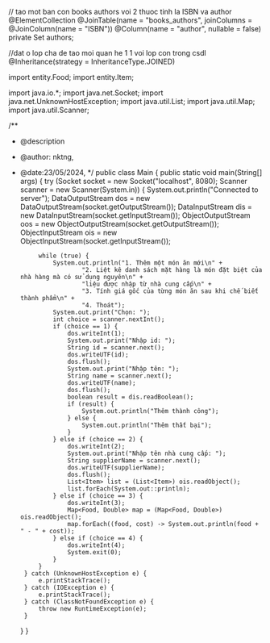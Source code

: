 // tao mot ban con books authors voi 2 thuoc tinh la ISBN va author
    @ElementCollection
    @JoinTable(name = "books_authors", joinColumns = @JoinColumn(name = "ISBN"))
    @Column(name = "author", nullable = false)
    private Set<String> authors;

//dat o lop cha de tao moi quan he 1 1 voi lop con trong csdl
    @Inheritance(strategy = InheritanceType.JOINED)

import entity.Food;
import entity.Item;

import java.io.*;
import java.net.Socket;
import java.net.UnknownHostException;
import java.util.List;
import java.util.Map;
import java.util.Scanner;

/**
 * @description
 * @author: nktng,
 * @date:23/05/2024,
 */
public class Main {
    public static void main(String[] args) {
        try (Socket socket = new Socket("localhost", 8080); Scanner scanner = new Scanner(System.in)) {
            System.out.println("Connected to server");
            DataOutputStream dos = new DataOutputStream(socket.getOutputStream());
            DataInputStream dis = new DataInputStream(socket.getInputStream());
            ObjectOutputStream oos = new ObjectOutputStream(socket.getOutputStream());
            ObjectInputStream ois = new ObjectInputStream(socket.getInputStream());

            while (true) {
                System.out.println("1. Thêm một món ăn mới\n" +
                        "2. Liệt kê danh sách mặt hàng là món đặt biệt của nhà hàng mà có sử dụng nguyên\n" +
                        "liệu được nhập từ nhà cung cấp\n" +
                        "3. Tính giá gốc của từng món ăn sau khi chế biết thành phẩm\n" +
                        "4. Thoát");
                System.out.print("Chọn: ");
                int choice = scanner.nextInt();
                if (choice == 1) {
                    dos.writeInt(1);
                    System.out.print("Nhập id: ");
                    String id = scanner.next();
                    dos.writeUTF(id);
                    dos.flush();
                    System.out.print("Nhập tên: ");
                    String name = scanner.next();
                    dos.writeUTF(name);
                    dos.flush();
                    boolean result = dis.readBoolean();
                    if (result) {
                        System.out.println("Thêm thành công");
                    } else {
                        System.out.println("Thêm thất bại");
                    }
                } else if (choice == 2) {
                    dos.writeInt(2);
                    System.out.print("Nhập tên nhà cung cấp: ");
                    String supplierName = scanner.next();
                    dos.writeUTF(supplierName);
                    dos.flush();
                    List<Item> list = (List<Item>) ois.readObject();
                    list.forEach(System.out::println);
                } else if (choice == 3) {
                    dos.writeInt(3);
                    Map<Food, Double> map = (Map<Food, Double>) ois.readObject();
                    map.forEach((food, cost) -> System.out.println(food + " - " + cost));
                } else if (choice == 4) {
                    dos.writeInt(4);
                    System.exit(0);
                }
            }
        } catch (UnknownHostException e) {
            e.printStackTrace();
        } catch (IOException e) {
            e.printStackTrace();
        } catch (ClassNotFoundException e) {
            throw new RuntimeException(e);
        }
    }
}
